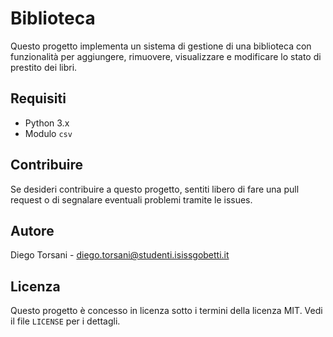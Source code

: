 # Biblioteca

Questo progetto implementa un sistema di gestione di una biblioteca con funzionalità per aggiungere, rimuovere, visualizzare e modificare lo stato di prestito dei libri.

## Requisiti

- Python 3.x
- Modulo `csv`

## Contribuire

Se desideri contribuire a questo progetto, sentiti libero di fare una pull request o di segnalare eventuali problemi tramite le issues.

## Autore

Diego Torsani - [diego.torsani@studenti.isissgobetti.it](mailto:diego.torsani@studenti.isissgobetti.it)

## Licenza

Questo progetto è concesso in licenza sotto i termini della licenza MIT. Vedi il file `LICENSE` per i dettagli.
